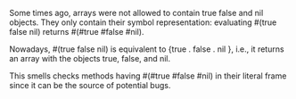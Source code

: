 Some times ago, arrays were not allowed to contain true false and nil objects. They only contain their symbol representation: evaluating #(true false nil) returns #(#true #false #nil). Nowadays, #(true false nil) is equivalent to {true . false . nil }, i.e., it returns an array with the objects true, false, and nil. This smells checks methods having #(#true #false #nil) in their literal frame since it can be the source of potential bugs. 	 